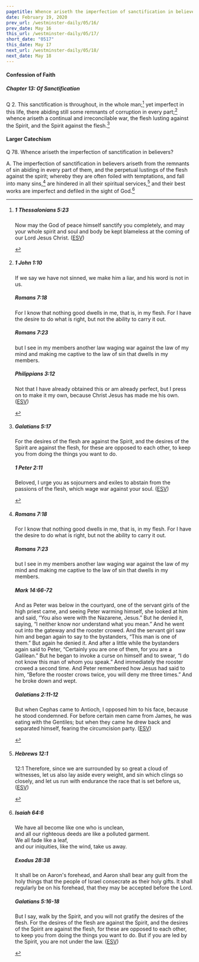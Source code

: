 ```yaml
---
pagetitle: Whence ariseth the imperfection of sanctification in believers?
date: February 19, 2020
prev_url: /westminster-daily/05/16/
prev_date: May 16
this_url: /westminster-daily/05/17/
short_date: "0517"
this_date: May 17
next_url: /westminster-daily/05/18/
next_date: May 18
---
```


#### Confession of Faith

##### Chapter 13: Of Sanctification

<span class="q">Q 2.</span> This sanctification is throughout, in the whole man;[^fnref:wcf1] yet imperfect in this life, there abiding still some remnants of corruption in every part;[^fnref:wcf2] whence ariseth a continual and irreconcilable war, the flesh lusting against the Spirit, and the Spirit against the flesh.[^fnref:wcf3]

[^fnref:wcf1]: <div class="esv"><h5>1 Thessalonians 5:23</h5> <div class="esv-text"><p id="p52005023.01-1">Now may the God of peace himself sanctify you completely, and may your whole spirit and soul and body be kept blameless at the coming of our Lord Jesus Christ.  (<a href="http://www.esv.org" class="copyright">ESV</a>)</p> </div> </div>

[^fnref:wcf2]: <div class="esv"><h5>1 John 1:10</h5> <div class="esv-text"><p id="p62001010.01-1">If we say we have not sinned, we make him a liar, and his word is not in us.</p> </div><h5>Romans 7:18</h5> <div class="esv-text"><p id="p45007018.01-2">For I know that nothing good dwells in me, that is, in my flesh. For I have the desire to do what is right, but not the ability to carry it out.</p> </div><h5>Romans 7:23</h5> <div class="esv-text"><p id="p45007023.01-3">but I see in my members another law waging war against the law of my mind and making me captive to the law of sin that dwells in my members.</p> </div><h5>Philippians 3:12</h5> <div class="esv-text"> <p id="p50003012.05-4">Not that I have already obtained this or am already perfect, but I press on to make it my own, because Christ Jesus has made me his own.  (<a href="http://www.esv.org" class="copyright">ESV</a>)</p> </div> </div>

[^fnref:wcf3]: <div class="esv"><h5>Galatians 5:17</h5> <div class="esv-text"><p id="p48005017.01-1">For the desires of the flesh are against the Spirit, and the desires of the Spirit are against the flesh, for these are opposed to each other, to keep you from doing the things you want to do.</p> </div><h5>1 Peter 2:11</h5> <div class="esv-text"><p id="p60002011.01-2">Beloved, I urge you as sojourners and exiles to abstain from the passions of the flesh, which wage war against your soul.  (<a href="http://www.esv.org" class="copyright">ESV</a>)</p> </div> </div>


#### Larger Catechism

<span class="q">Q 78.</span> Whence ariseth the imperfection of sanctification in believers?

<span class="q">A.</span> The imperfection of sanctification in believers ariseth from the remnants of sin abiding in every part of them, and the perpetual lustings of the flesh against the spirit; whereby they are often foiled with temptations, and fall into many sins,[^fnref:wlc1] are hindered in all their spiritual services,[^fnref:wlc2] and their best works are imperfect and defiled in the sight of God.[^fnref:wlc3]


[^fnref:wlc1]: <div class="esv"><h5>Romans 7:18</h5> <div class="esv-text"><p id="p45007018.01-1">For I know that nothing good dwells in me, that is, in my flesh. For I have the desire to do what is right, but not the ability to carry it out.</p> </div><h5>Romans 7:23</h5> <div class="esv-text"><p id="p45007023.01-2">but I see in my members another law waging war against the law of my mind and making me captive to the law of sin that dwells in my members.</p> </div><h5>Mark 14:66-72</h5> <div class="esv-text"> <p id="p41014066.04-3">And as Peter was below in the courtyard, one of the servant girls of the high priest came, and seeing Peter warming himself, she looked at him and said, &#8220;You also were with the Nazarene, Jesus.&#8221; But he denied it, saying, &#8220;I neither know nor understand what you mean.&#8221; And he went out into the gateway and the rooster crowed. And the servant girl saw him and began again to say to the bystanders, &#8220;This man is one of them.&#8221; But again he denied it. And after a little while the bystanders again said to Peter, &#8220;Certainly you are one of them, for you are a Galilean.&#8221; But he began to invoke a curse on himself and to swear, &#8220;I do not know this man of whom you speak.&#8221; And immediately the rooster crowed a second time. And Peter remembered how Jesus had said to him, <span class="woc">&#8220;Before the rooster crows twice, you will deny me three times.&#8221;</span> And he broke down and wept.</p> </div><h5>Galatians 2:11-12</h5> <div class="esv-text"> <p id="p48002011.04-4">But when Cephas came to Antioch, I opposed him to his face, because he stood condemned. For before certain men came from James, he was eating with the Gentiles; but when they came he drew back and separated himself, fearing the circumcision party.  (<a href="http://www.esv.org" class="copyright">ESV</a>)</p> </div> </div>

[^fnref:wlc2]: <div class="esv"><h5>Hebrews 12:1</h5> <div class="esv-text"> <p id="p58012001.08-1"><span class="chapter-num" id="v58012001-1">12:1&nbsp;</span>Therefore, since we are surrounded by so great a cloud of witnesses, let us also lay aside every weight, and sin which clings so closely, and let us run with endurance the race that is set before us,  (<a href="http://www.esv.org" class="copyright">ESV</a>)</p> </div> </div>

[^fnref:wlc3]: <div class="esv"><h5>Isaiah 64:6</h5> <div class="esv-text"><div class="block-indent"> <p class="line-group" id="p23064006.01-1">We have all become like one who is unclean,<br /> <span class="indent"></span>and all our righteous deeds are like a polluted garment.<br /> We all fade like a leaf,<br /> <span class="indent"></span>and our iniquities, like the wind, take us away.</p> </div> </div><h5>Exodus 28:38</h5> <div class="esv-text"><p id="p02028038.01-2">It shall be on Aaron's forehead, and Aaron shall bear any guilt from the holy things that the people of Israel consecrate as their holy gifts. It shall regularly be on his forehead, that they may be accepted before the <span class="small-caps">Lord</span>.</p> </div><h5>Galatians 5:16-18</h5> <div class="esv-text"> <p id="p48005016.05-3">But I say, walk by the Spirit, and you will not gratify the desires of the flesh. For the desires of the flesh are against the Spirit, and the desires of the Spirit are against the flesh, for these are opposed to each other, to keep you from doing the things you want to do. But if you are led by the Spirit, you are not under the law.  (<a href="http://www.esv.org" class="copyright">ESV</a>)</p> </div> </div>

